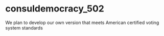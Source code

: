 # consuldemocracy_502
We plan to develop our own version that meets American certified voting system standards

